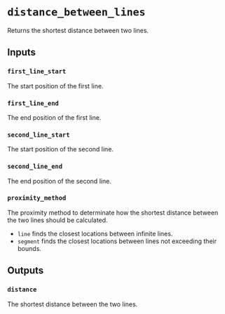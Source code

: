 # `distance_between_lines`

Returns the shortest distance between two lines.

## Inputs

### `first_line_start`
The start position of the first line.

### `first_line_end`
The end position of the first line.

### `second_line_start`
The start position of the second line.

### `second_line_end`
The end position of the second line.

### `proximity_method`
The proximity method to determinate how the shortest distance between the two lines should be calculated.

* `line` finds the closest locations between infinite lines. 
* `segment` finds the closest locations between lines not exceeding their bounds.

## Outputs

### `distance`
The shortest distance between the two lines.